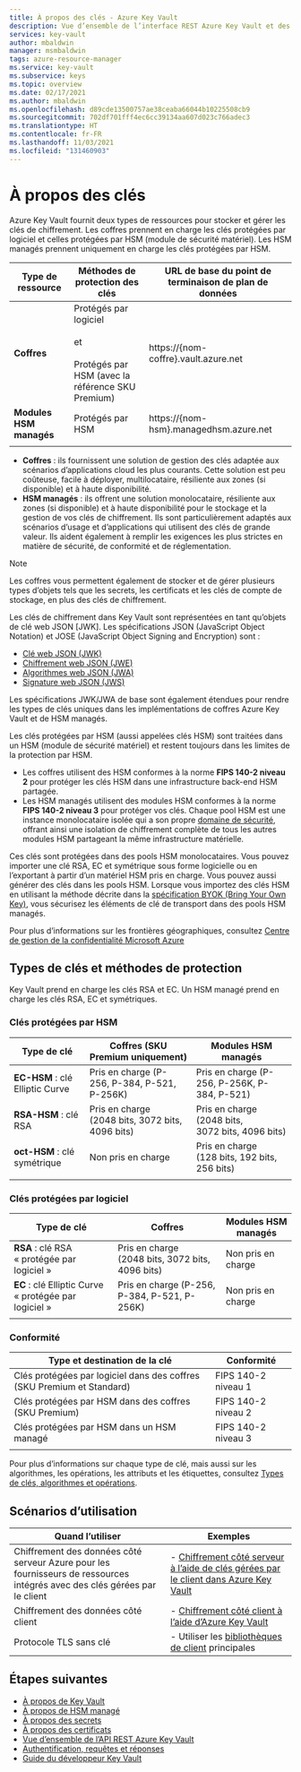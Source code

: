 ```yaml
---
title: À propos des clés - Azure Key Vault
description: Vue d’ensemble de l’interface REST Azure Key Vault et des détails de développement sur les clés.
services: key-vault
author: mbaldwin
manager: msmbaldwin
tags: azure-resource-manager
ms.service: key-vault
ms.subservice: keys
ms.topic: overview
ms.date: 02/17/2021
ms.author: mbaldwin
ms.openlocfilehash: d89cde13500757ae38ceaba66044b10225508cb9
ms.sourcegitcommit: 702df701fff4ec6cc39134aa607d023c766adec3
ms.translationtype: HT
ms.contentlocale: fr-FR
ms.lasthandoff: 11/03/2021
ms.locfileid: "131460903"
---
```

# <a name="about-keys"></a>À propos des clés

Azure Key Vault fournit deux types de ressources pour stocker et gérer les clés de chiffrement. Les coffres prennent en charge les clés protégées par logiciel et celles protégées par HSM (module de sécurité matériel). Les HSM managés prennent uniquement en charge les clés protégées par HSM. 

|Type de ressource|Méthodes de protection des clés|URL de base du point de terminaison de plan de données|
|--|--|--|
| **Coffres** | Protégés par logiciel<br/><br/>et<br/><br/>Protégés par HSM (avec la référence SKU Premium)</li></ul> | https://{nom-coffre}.vault.azure.net |
| **Modules HSM managés** | Protégés par HSM | https://{nom-hsm}.managedhsm.azure.net |
||||

- **Coffres** : ils fournissent une solution de gestion des clés adaptée aux scénarios d’applications cloud les plus courants. Cette solution est peu coûteuse, facile à déployer, multilocataire, résiliente aux zones (si disponible) et à haute disponibilité.
- **HSM managés** : ils offrent une solution monolocataire, résiliente aux zones (si disponible) et à haute disponibilité pour le stockage et la gestion de vos clés de chiffrement. Ils sont particulièrement adaptés aux scénarios d’usage et d’applications qui utilisent des clés de grande valeur. Ils aident également à remplir les exigences les plus strictes en matière de sécurité, de conformité et de réglementation. 

> [!NOTE]
> Les coffres vous permettent également de stocker et de gérer plusieurs types d’objets tels que les secrets, les certificats et les clés de compte de stockage, en plus des clés de chiffrement.

Les clés de chiffrement dans Key Vault sont représentées en tant qu’objets de clé web JSON [JWK]. Les spécifications JSON (JavaScript Object Notation) et JOSE (JavaScript Object Signing and Encryption) sont :

-   [Clé web JSON (JWK)](https://tools.ietf.org/html/draft-ietf-jose-json-web-key)  
-   [Chiffrement web JSON (JWE)](https://datatracker.ietf.org/doc/html/draft-jones-json-web-encryption)  
-   [Algorithmes web JSON (JWA)](https://datatracker.ietf.org/doc/html/draft-ietf-jose-json-web-algorithms)  
-   [Signature web JSON (JWS)](https://tools.ietf.org/html/draft-ietf-jose-json-web-signature) 

Les spécifications JWK/JWA de base sont également étendues pour rendre les types de clés uniques dans les implémentations de coffres Azure Key Vault et de HSM managés. 

Les clés protégées par HSM (aussi appelées clés HSM) sont traitées dans un HSM (module de sécurité matériel) et restent toujours dans les limites de la protection par HSM. 

- Les coffres utilisent des HSM conformes à la norme **FIPS 140-2 niveau 2** pour protéger les clés HSM dans une infrastructure back-end HSM partagée. 
- Les HSM managés utilisent des modules HSM conformes à la norme **FIPS 140-2 niveau 3** pour protéger vos clés. Chaque pool HSM est une instance monolocataire isolée qui a son propre [domaine de sécurité](../managed-hsm/security-domain.md), offrant ainsi une isolation de chiffrement complète de tous les autres modules HSM partageant la même infrastructure matérielle.

Ces clés sont protégées dans des pools HSM monolocataires. Vous pouvez importer une clé RSA, EC et symétrique sous forme logicielle ou en l’exportant à partir d’un matériel HSM pris en charge. Vous pouvez aussi générer des clés dans les pools HSM. Lorsque vous importez des clés HSM en utilisant la méthode décrite dans la [spécification BYOK (Bring Your Own Key)](../keys/byok-specification.md), vous sécurisez les éléments de clé de transport dans des pools HSM managés. 

Pour plus d’informations sur les frontières géographiques, consultez [Centre de gestion de la confidentialité Microsoft Azure](https://azure.microsoft.com/support/trust-center/privacy/)

## <a name="key-types-and-protection-methods"></a>Types de clés et méthodes de protection

Key Vault prend en charge les clés RSA et EC. Un HSM managé prend en charge les clés RSA, EC et symétriques. 

### <a name="hsm-protected-keys"></a>Clés protégées par HSM

|Type de clé|Coffres (SKU Premium uniquement)|Modules HSM managés|
|--|--|--|
|**EC-HSM** : clé Elliptic Curve | Pris en charge (P-256, P-384, P-521, P-256K)| Pris en charge (P-256, P-256K, P-384, P-521)|
|**RSA-HSM** : clé RSA|Pris en charge (2048 bits, 3072 bits, 4096 bits)|Pris en charge (2048 bits, 3072 bits, 4096 bits)|
|**oct-HSM** : clé symétrique|Non pris en charge|Pris en charge (128 bits, 192 bits, 256 bits)|
|||

### <a name="software-protected-keys"></a>Clés protégées par logiciel

|Type de clé|Coffres|Modules HSM managés|
|--|--|--|
**RSA** : clé RSA « protégée par logiciel »|Pris en charge (2048 bits, 3072 bits, 4096 bits)|Non pris en charge
**EC** : clé Elliptic Curve « protégée par logiciel » |Pris en charge (P-256, P-384, P-521, P-256K)|Non pris en charge
|||

### <a name="compliance"></a>Conformité

|Type et destination de la clé|Conformité|
|---|---|
|Clés protégées par logiciel dans des coffres (SKU Premium et Standard) | FIPS 140-2 niveau 1|
|Clés protégées par HSM dans des coffres (SKU Premium)| FIPS 140-2 niveau 2|
|Clés protégées par HSM dans un HSM managé|FIPS 140-2 niveau 3|
|||

Pour plus d’informations sur chaque type de clé, mais aussi sur les algorithmes, les opérations, les attributs et les étiquettes, consultez [Types de clés, algorithmes et opérations](about-keys-details.md).

## <a name="usage-scenarios"></a>Scénarios d’utilisation

| Quand l’utiliser | Exemples |
|--------------|-------------|
| Chiffrement des données côté serveur Azure pour les fournisseurs de ressources intégrés avec des clés gérées par le client | - [Chiffrement côté serveur à l’aide de clés gérées par le client dans Azure Key Vault](https://docs.microsoft.com/azure/security/fundamentals/encryption-models#server-side-encryption-using-customer-managed-keys-in-azure-key-vault) |
| Chiffrement des données côté client | - [Chiffrement côté client à l’aide d’Azure Key Vault](https://docs.microsoft.com/azure/storage/common/storage-client-side-encryption?tabs=dotnet)|
| Protocole TLS sans clé | - Utiliser les [bibliothèques de client](../general/client-libraries.md#client-libraries-per-language-and-object) principales |

## <a name="next-steps"></a>Étapes suivantes
- [À propos de Key Vault](../general/overview.md)
- [À propos de HSM managé](../managed-hsm/overview.md)
- [À propos des secrets](../secrets/about-secrets.md)
- [À propos des certificats](../certificates/about-certificates.md)
- [Vue d’ensemble de l’API REST Azure Key Vault](../general/about-keys-secrets-certificates.md)
- [Authentification, requêtes et réponses](../general/authentication-requests-and-responses.md)
- [Guide du développeur Key Vault](../general/developers-guide.md)
